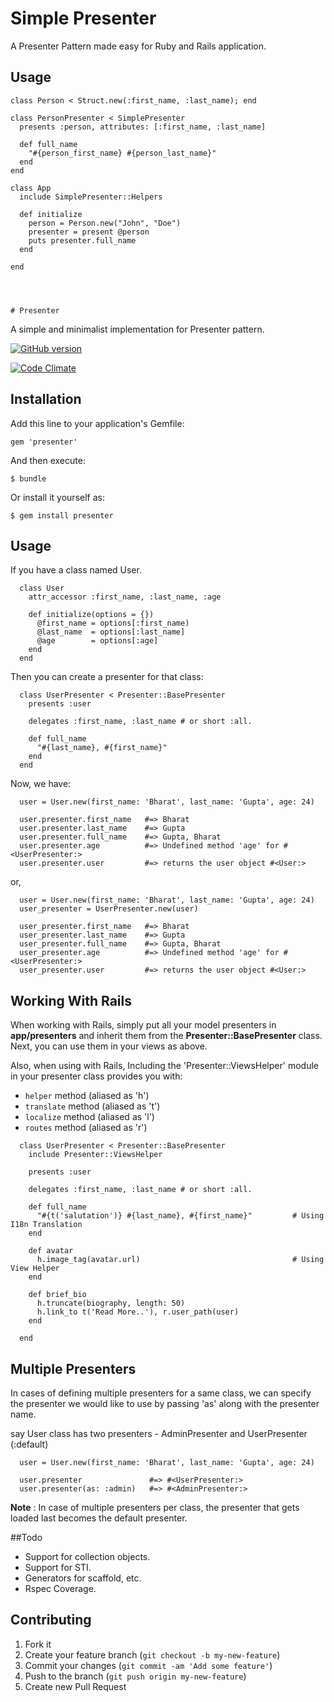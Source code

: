Simple Presenter
=================

A Presenter Pattern made easy for Ruby and Rails application.


## Usage

    class Person < Struct.new(:first_name, :last_name); end

    class PersonPresenter < SimplePresenter
      presents :person, attributes: [:first_name, :last_name]

      def full_name
        "#{person_first_name} #{person_last_name}"
      end
    end

    class App
      include SimplePresenter::Helpers
      
      def initialize
        person = Person.new("John", "Doe")
        presenter = present @person
        puts presenter.full_name
      end

    end




    # Presenter

A simple and minimalist implementation for Presenter pattern.

[![GitHub version](https://badge.fury.io/gh/Bharat311%2Fpresenter.png)](http://badge.fury.io/gh/Bharat311%2Fpresenter)

[![Code Climate](https://codeclimate.com/github/Bharat311/presenter.png)](https://codeclimate.com/github/Bharat311/presenter)

## Installation

Add this line to your application's Gemfile:

    gem 'presenter'

And then execute:

    $ bundle

Or install it yourself as:

    $ gem install presenter

## Usage

If you have a class named User.

```
  class User
    attr_accessor :first_name, :last_name, :age

    def initialize(options = {})
      @first_name = options[:first_name)
      @last_name  = options[:last_name]
      @age        = options[:age]
    end
  end
```

Then you can create a presenter for that class:

```
  class UserPresenter < Presenter::BasePresenter
    presents :user

    delegates :first_name, :last_name # or short :all.

    def full_name
      "#{last_name}, #{first_name}"
    end
  end
```

Now, we have:

```
  user = User.new(first_name: 'Bharat', last_name: 'Gupta', age: 24)

  user.presenter.first_name   #=> Bharat
  user.presenter.last_name    #=> Gupta
  user.presenter.full_name    #=> Gupta, Bharat
  user.presenter.age          #=> Undefined method 'age' for #<UserPresenter:>
  user.presenter.user         #=> returns the user object #<User:>
```

or,

```
  user = User.new(first_name: 'Bharat', last_name: 'Gupta', age: 24)
  user_presenter = UserPresenter.new(user)

  user_presenter.first_name   #=> Bharat
  user_presenter.last_name    #=> Gupta
  user_presenter.full_name    #=> Gupta, Bharat
  user_presenter.age          #=> Undefined method 'age' for #<UserPresenter:>
  user_presenter.user         #=> returns the user object #<User:>
```

## Working With Rails

When working with Rails, simply put all your model presenters in **app/presenters** and inherit them from the **Presenter::BasePresenter** class. Next, you can use them in your views as above.

Also, when using with Rails, Including the 'Presenter::ViewsHelper' module in your presenter class provides you with:

* `helper` method (aliased as 'h')
* `translate` method (aliased as 't')
* `localize` method (aliased as 'l')
* `routes` method (aliased as 'r')

```
  class UserPresenter < Presenter::BasePresenter
    include Presenter::ViewsHelper

    presents :user

    delegates :first_name, :last_name # or short :all.

    def full_name
      "#{t('salutation')} #{last_name}, #{first_name}"         # Using I18n Translation
    end

    def avatar
      h.image_tag(avatar.url)                                  # Using View Helper
    end

    def brief_bio
      h.truncate(biography, length: 50)
      h.link_to t('Read More..'), r.user_path(user)
    end

  end
```

## Multiple Presenters

In cases of defining multiple presenters for a same class, we can specify the presenter we would like to use by passing 'as' along with the presenter name.


say User class has two presenters - AdminPresenter and UserPresenter (:default)

```
  user = User.new(first_name: 'Bharat', last_name: 'Gupta', age: 24)

  user.presenter               #=> #<UserPresenter:>
  user.presenter(as: :admin)   #=> #<AdminPresenter:>
```

**Note** : In case of multiple presenters per class, the presenter that gets loaded last becomes the default presenter.

##Todo

* Support for collection objects.
* Support for STI.
* Generators for scaffold, etc.
* Rspec Coverage.

## Contributing

1. Fork it
2. Create your feature branch (`git checkout -b my-new-feature`)
3. Commit your changes (`git commit -am 'Add some feature'`)
4. Push to the branch (`git push origin my-new-feature`)
5. Create new Pull Request